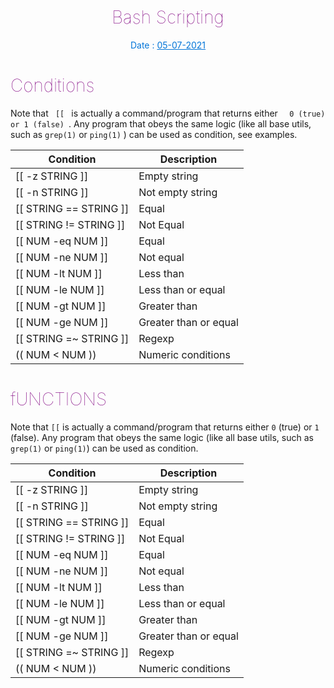 <h1  align="center"  style="color:purple; font-weight: 100;"> Bash Scripting </h1>


<p align="center" style="color:#0275d8">Date : <u>05-07-2021</u></p>
<h1 style="color:purple; font-weight: 100;" >Conditions</h1>

<p>Note that <span><code> [[ </code></span> is actually a command/program that returns either <span><code>  0 (true) or 1 (false) </code></span>. Any program that obeys the same logic (like all base utils, such as  <span><code>grep(1)</code></span> or  <span><code>ping(1)</code></span> )  can be used as condition, see examples.</p>


|Condition|Description|
|--- |--- |
|[[ -z STRING ]]|Empty string|
|[[ -n STRING ]]|Not empty string|
|[[ STRING == STRING ]]|Equal|
|[[ STRING != STRING ]]|Not Equal|
|[[ NUM -eq NUM ]]|Equal|
|[[ NUM -ne NUM ]]|Not equal|
|[[ NUM -lt NUM ]]|Less than|
|[[ NUM -le NUM ]]|Less than or equal|
|[[ NUM -gt NUM ]]|Greater than|
|[[ NUM -ge NUM ]]|Greater than or equal|
|[[ STRING =~ STRING ]]|Regexp|
|(( NUM < NUM ))|Numeric conditions|>


<h1 style="color:purple; font-weight: 100;" >fUNCTIONS</h1>


<p>Note that <code>[[</code> is actually a command/program that returns either <code>0</code> (true) or <code>1</code> (false). Any program that obeys the same logic (like all base utils, such as <code>grep(1)</code> or <code>ping(1)</code>) can be used as condition.</p>

|Condition|Description|
|--- |--- |
|[[ -z STRING ]]|Empty string|
|[[ -n STRING ]]|Not empty string|
|[[ STRING == STRING ]]|Equal|
|[[ STRING != STRING ]]|Not Equal|
|[[ NUM -eq NUM ]]|Equal|
|[[ NUM -ne NUM ]]|Not equal|
|[[ NUM -lt NUM ]]|Less than|
|[[ NUM -le NUM ]]|Less than or equal|
|[[ NUM -gt NUM ]]|Greater than|
|[[ NUM -ge NUM ]]|Greater than or equal|
|[[ STRING =~ STRING ]]|Regexp|
|(( NUM < NUM ))|Numeric conditions|
